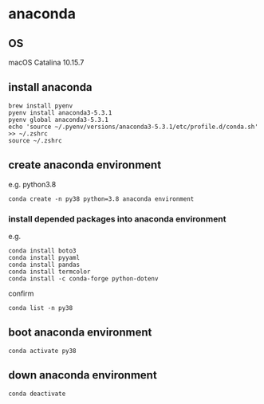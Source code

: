 # anaconda

## OS

macOS Catalina 10.15.7

## install anaconda

```
brew install pyenv
pyenv install anaconda3-5.3.1
pyenv global anaconda3-5.3.1
echo 'source ~/.pyenv/versions/anaconda3-5.3.1/etc/profile.d/conda.sh' >> ~/.zshrc
source ~/.zshrc
```

## create anaconda environment

e.g. python3.8
```
conda create -n py38 python=3.8 anaconda environment
```

### install depended packages into anaconda environment

e.g.
```
conda install boto3
conda install pyyaml
conda install pandas
conda install termcolor
conda install -c conda-forge python-dotenv
```
confirm
```
conda list -n py38
```

## boot anaconda environment
```
conda activate py38
```

## down anaconda environment
```
conda deactivate
```
